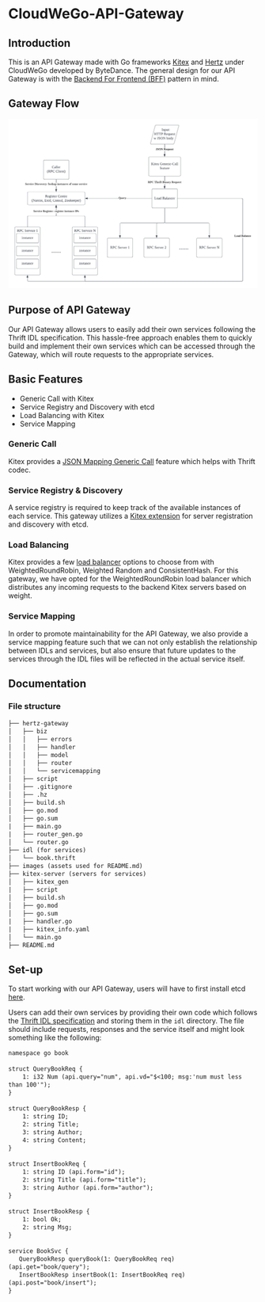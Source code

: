 # CloudWeGo-API-Gateway

## Introduction 
This is an API Gateway made with Go frameworks [Kitex](https://github.com/cloudwego/kitex) and [Hertz](https://github.com/cloudwego/hertz) under CloudWeGo developed by ByteDance. The general design for our API Gateway is with the [Backend For Frontend (BFF)](https://medium.com/mobilepeople/backend-for-frontend-pattern-why-you-need-to-know-it-46f94ce420b0) pattern in mind.

## Gateway Flow
![API Gateway Flow][api-gateway-flow]

[api-gateway-flow]: https://github.com/ApacheThriftHelicopter/cloudwego-api-gateway/blob/main/images/TikTok%20API%20Gateway%20Design%20Architecture.png "API Gateway Flow"

## Purpose of API Gateway
Our API Gateway allows users to easily add their own services following the Thrift IDL specification. This hassle-free approach enables them to quickly build and implement their own services which can be accessed through the Gateway, which will route requests to the appropriate services.

## Basic Features
- Generic Call with Kitex
- Service Registry and Discovery with etcd
- Load Balancing with Kitex
- Service Mapping 

### Generic Call
Kitex provides a [JSON Mapping Generic Call](https://www.cloudwego.io/docs/kitex/tutorials/advanced-feature/generic-call/#4-json-mapping-generic-call) feature which helps with Thrift codec. 

### Service Registry & Discovery
A service registry is required to keep track of the available instances of each service. This gateway utilizes a [Kitex extension](https://github.com/kitex-contrib/registry-etcd) for server registration and discovery with etcd.  

### Load Balancing
Kitex provides a few [load balancer](https://www.cloudwego.io/docs/kitex/tutorials/service-governance/loadbalance/) options to choose from with WeightedRoundRobin, Weighted Random and ConsistentHash. For this gateway, we have opted for the WeightedRoundRobin load balancer which distributes any incoming requests to the backend Kitex servers based on weight.

### Service Mapping
In order to promote maintainability for the API Gateway, we also provide a service mapping feature such that we can not only establish the relationship between IDLs and services, but also ensure that future updates to the services through the IDL files will be reflected in the actual service itself.  

## Documentation
### File structure
```
├── hertz-gateway
│   ├── biz
│   │   ├── errors
│   │   ├── handler
│   │   ├── model
│   │   ├── router
│   │   └── servicemapping
│   ├── script
│   ├── .gitignore
│   ├── .hz
│   ├── build.sh
│   ├── go.mod
│   ├── go.sum
|   ├── main.go
|   ├── router_gen.go
│   └── router.go
├── idl (for services)
│   └── book.thrift
├── images (assets used for README.md)
├── kitex-server (servers for services)
│   ├── kitex_gen
|   ├── script
│   ├── build.sh
│   ├── go.mod
│   ├── go.sum
|   ├── handler.go
|   ├── kitex_info.yaml
│   └── main.go
├── README.md
```

## Set-up
To start working with our API Gateway, users will have to first install etcd [here](https://etcd.io/docs/v3.5/quickstart/). 

Users can add their own services by providing their own code which follows the [Thrift IDL specification](https://thrift.apache.org/docs/idl) and storing them in the `idl` directory. The file should include requests, responses and the service itself and might look something like the following:

```thrift
namespace go book

struct QueryBookReq {
    1: i32 Num (api.query="num", api.vd="$<100; msg:'num must less than 100'");
}

struct QueryBookResp {
    1: string ID;
    2: string Title;
    3: string Author;
    4: string Content; 
}

struct InsertBookReq {
    1: string ID (api.form="id");
    2: string Title (api.form="title");
    3: string Author (api.form="author");
}

struct InsertBookResp {
    1: bool Ok; 
    2: string Msg; 
}

service BookSvc {
   QueryBookResp queryBook(1: QueryBookReq req) (api.get="book/query");
   InsertBookResp insertBook(1: InsertBookReq req) (api.post="book/insert");
}
```

